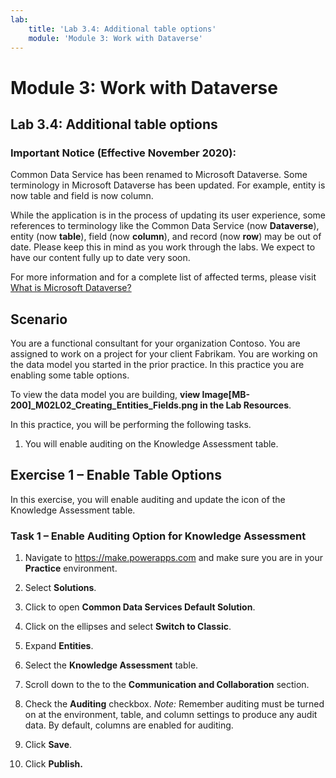 ```yaml
---
lab:
    title: 'Lab 3.4: Additional table options'
    module: 'Module 3: Work with Dataverse'
---
```


Module 3: Work with Dataverse
====================

## Lab 3.4: Additional table options

### Important Notice (Effective November 2020):
Common Data Service has been renamed to Microsoft Dataverse. Some terminology in Microsoft Dataverse has been updated. For example, entity is now table and field is now column. 

While the application is in the process of updating its user experience, some references to terminology like the Common Data Service (now **Dataverse**), entity (now **table**), field (now **column**), and record (now **row**) may be out of date. Please keep this in mind as you work through the labs. We expect to have our content fully up to date very soon. 

For more information and for a complete list of affected terms, please visit [What is Microsoft Dataverse?](https://docs.microsoft.com/en-us/powerapps/maker/common-data-service/data-platform-intro#terminology-updates)

Scenario
--------

You are a functional consultant for your organization Contoso. You are assigned
to work on a project for your client Fabrikam. You are working on the data model
you started in the prior practice. In this practice you are enabling some table
options.

To view the data model you are building, **view
Image[MB-200]_M02L02_Creating_Entities_Fields.png in the Lab Resources**.

In this practice, you will be performing the following tasks.

1.  You will enable auditing on the Knowledge Assessment table.

## Exercise 1 – Enable Table Options

In this exercise, you will enable auditing and update the icon of the Knowledge
Assessment table.

### Task 1 – Enable Auditing Option for Knowledge Assessment

1.  Navigate to <https://make.powerapps.com> and make
    sure you are in your **Practice** environment.

2.  Select **Solutions**.

3.  Click to open **Common Data Services Default Solution**.

4.  Click on the ellipses and select **Switch to Classic**.

5.  Expand **Entities**.

6.  Select the **Knowledge Assessment** table.

7.  Scroll down to the to the **Communication and Collaboration** section.

8.  Check the **Auditing** checkbox. *Note:* Remember auditing must be turned on
    at the environment, table, and column settings to produce any audit data. By
    default, columns are enabled for auditing.

9.  Click **Save**.

10. Click **Publish.**
